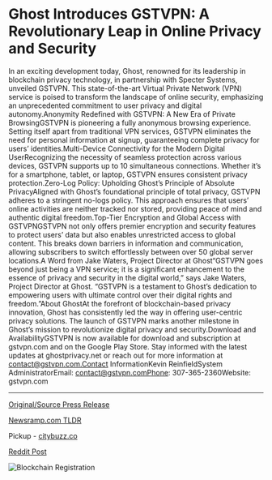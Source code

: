 # Ghost Introduces GSTVPN: A Revolutionary Leap in Online Privacy and Security

In an exciting development today, Ghost, renowned for its leadership in blockchain privacy technology, in partnership with Specter Systems, unveiled GSTVPN. This state-of-the-art Virtual Private Network (VPN) service is poised to transform the landscape of online security, emphasizing an unprecedented commitment to user privacy and digital autonomy.Anonymity Redefined with GSTVPN: A New Era of Private BrowsingGSTVPN is pioneering a fully anonymous browsing experience. Setting itself apart from traditional VPN services, GSTVPN eliminates the need for personal information at signup, guaranteeing complete privacy for users’ identities.Multi-Device Connectivity for the Modern Digital UserRecognizing the necessity of seamless protection across various devices, GSTVPN supports up to 10 simultaneous connections. Whether it’s for a smartphone, tablet, or laptop, GSTVPN ensures consistent privacy protection.Zero-Log Policy: Upholding Ghost’s Principle of Absolute PrivacyAligned with Ghost’s foundational principle of total privacy, GSTVPN adheres to a stringent no-logs policy. This approach ensures that users’ online activities are neither tracked nor stored, providing peace of mind and authentic digital freedom.Top-Tier Encryption and Global Access with GSTVPNGSTVPN not only offers premier encryption and security features to protect users’ data but also enables unrestricted access to global content. This breaks down barriers in information and communication, allowing subscribers to switch effortlessly between over 50 global server locations.A Word from Jake Waters, Project Director at Ghost“GSTVPN goes beyond just being a VPN service; it is a significant enhancement to the essence of privacy and security in the digital world,” says Jake Waters, Project Director at Ghost. “GSTVPN is a testament to Ghost’s dedication to empowering users with ultimate control over their digital rights and freedom.”About GhostAt the forefront of blockchain-based privacy innovation, Ghost has consistently led the way in offering user-centric privacy solutions. The launch of GSTVPN marks another milestone in Ghost’s mission to revolutionize digital privacy and security.Download and AvailabilityGSTVPN is now available for download and subscription at gstvpn.com and on the Google Play Store. Stay informed with the latest updates at ghostprivacy.net or reach out for more information at contact@gstvpn.com.Contact InformationKevin ReinfieldSystem AdministratorEmail: contact@gstvpn.comPhone: 307-365-2360Website: gstvpn.com 

---

[Original/Source Press Release](https://blockchainwire.io/press-release/ghost-introduces-gstvpn-a-revolutionary-leap-in-online-privacy-and-security)
                    

[Newsramp.com TLDR](https://newsramp.com/curated-news/ghost-and-specter-systems-unveil-gstvpn-a-game-changer-in-online-privacy/0eeea71efde122d15516ea03e6287fe6) 


Pickup - [citybuzz.co](https://citybuzz.co/2024/01/19/ghost-unveils-gstvpn-a-revolutionary-vpn-service-prioritizing-online-privacy-and-security)
 



[Reddit Post](https://www.reddit.com/r/technology_press/comments/1avxh0e/ghost_and_specter_systems_unveil_gstvpn_a/) 



![Blockchain Registration](https://cdn.newsramp.app/blockchainwire/qrcode/242/11/mailNarg.webp)